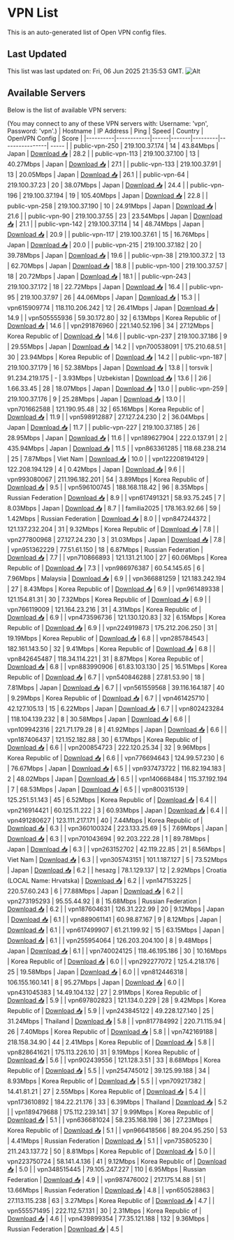 # VPN List

This is an auto-generated list of Open VPN config files.

## Last Updated

This list was last updated on: Fri, 06 Jun 2025 21:35:53 GMT.
![Alt](https://repobeats.axiom.co/api/embed/186b98318ef1479477931607c1ad7d823f12451f.svg "Repobeats analytics image")

## Available Servers

Below is the list of available VPN servers:

(You may connect to any of these VPN servers with: Username: 'vpn', Password: 'vpn'.)
| Hostname | IP Address | Ping | Speed | Country | OpenVPN Config | Score |
|----------|------------|------|-------|---------|----------------| ----- |
| public-vpn-250 | 219.100.37.174 | 14 | 43.84Mbps | Japan | [Download 📥](./configs/server_0_JP.ovpn) | 28.2 |
| public-vpn-113 | 219.100.37.100 | 13 | 40.27Mbps | Japan | [Download 📥](./configs/server_1_JP.ovpn) | 27.1 |
| public-vpn-133 | 219.100.37.91 | 13 | 20.05Mbps | Japan | [Download 📥](./configs/server_2_JP.ovpn) | 26.1 |
| public-vpn-64 | 219.100.37.23 | 20 | 38.07Mbps | Japan | [Download 📥](./configs/server_3_JP.ovpn) | 24.4 |
| public-vpn-196 | 219.100.37.194 | 19 | 105.40Mbps | Japan | [Download 📥](./configs/server_4_JP.ovpn) | 22.8 |
| public-vpn-258 | 219.100.37.190 | 10 | 24.91Mbps | Japan | [Download 📥](./configs/server_5_JP.ovpn) | 21.6 |
| public-vpn-90 | 219.100.37.55 | 23 | 23.54Mbps | Japan | [Download 📥](./configs/server_6_JP.ovpn) | 21.1 |
| public-vpn-142 | 219.100.37.114 | 14 | 48.74Mbps | Japan | [Download 📥](./configs/server_7_JP.ovpn) | 20.9 |
| public-vpn-117 | 219.100.37.61 | 15 | 16.76Mbps | Japan | [Download 📥](./configs/server_8_JP.ovpn) | 20.0 |
| public-vpn-215 | 219.100.37.182 | 20 | 39.78Mbps | Japan | [Download 📥](./configs/server_9_JP.ovpn) | 19.6 |
| public-vpn-38 | 219.100.37.2 | 13 | 62.70Mbps | Japan | [Download 📥](./configs/server_10_JP.ovpn) | 18.8 |
| public-vpn-100 | 219.100.37.57 | 18 | 20.72Mbps | Japan | [Download 📥](./configs/server_11_JP.ovpn) | 18.1 |
| public-vpn-243 | 219.100.37.172 | 18 | 22.72Mbps | Japan | [Download 📥](./configs/server_12_JP.ovpn) | 16.4 |
| public-vpn-95 | 219.100.37.97 | 26 | 44.06Mbps | Japan | [Download 📥](./configs/server_13_JP.ovpn) | 15.3 |
| vpn615909774 | 118.110.206.242 | 12 | 26.41Mbps | Japan | [Download 📥](./configs/server_14_JP.ovpn) | 14.9 |
| vpn505555936 | 59.30.172.80 | 32 | 6.13Mbps | Korea Republic of | [Download 📥](./configs/server_15_KR.ovpn) | 14.6 |
| vpn291876960 | 221.140.52.196 | 34 | 27.12Mbps | Korea Republic of | [Download 📥](./configs/server_16_KR.ovpn) | 14.6 |
| public-vpn-237 | 219.100.37.186 | 9 | 29.55Mbps | Japan | [Download 📥](./configs/server_17_JP.ovpn) | 14.2 |
| vpn700538091 | 175.210.68.51 | 30 | 23.94Mbps | Korea Republic of | [Download 📥](./configs/server_18_KR.ovpn) | 14.2 |
| public-vpn-187 | 219.100.37.179 | 16 | 52.38Mbps | Japan | [Download 📥](./configs/server_19_JP.ovpn) | 13.8 |
| torsvik | 91.234.219.175 | - | 3.93Mbps | Uzbekistan | [Download 📥](./configs/server_20_UZ.ovpn) | 13.6 |
| 2i6 | 1.66.33.45 | 28 | 18.07Mbps | Japan | [Download 📥](./configs/server_21_JP.ovpn) | 13.0 |
| public-vpn-259 | 219.100.37.176 | 9 | 25.28Mbps | Japan | [Download 📥](./configs/server_22_JP.ovpn) | 13.0 |
| vpn701662588 | 121.190.95.48 | 32 | 65.16Mbps | Korea Republic of | [Download 📥](./configs/server_23_KR.ovpn) | 11.9 |
| vpn598912887 | 27.127.24.230 | 2 | 36.04Mbps | Japan | [Download 📥](./configs/server_24_JP.ovpn) | 11.7 |
| public-vpn-227 | 219.100.37.185 | 26 | 28.95Mbps | Japan | [Download 📥](./configs/server_25_JP.ovpn) | 11.6 |
| vpn189627904 | 222.0.137.91 | 2 | 435.94Mbps | Japan | [Download 📥](./configs/server_26_JP.ovpn) | 11.5 |
| vpn863361285 | 118.68.238.214 | 25 | 7.87Mbps | Viet Nam | [Download 📥](./configs/server_27_VN.ovpn) | 10.0 |
| vpn122208194129 | 122.208.194.129 | 4 | 0.42Mbps | Japan | [Download 📥](./configs/server_28_JP.ovpn) | 9.6 |
| vpn993080067 | 211.196.182.201 | 54 | 3.89Mbps | Korea Republic of | [Download 📥](./configs/server_29_KR.ovpn) | 9.5 |
| vpn596100745 | 188.168.118.42 | 96 | 8.35Mbps | Russian Federation | [Download 📥](./configs/server_30_RU.ovpn) | 8.9 |
| vpn617491321 | 58.93.75.245 | 7 | 8.03Mbps | Japan | [Download 📥](./configs/server_31_JP.ovpn) | 8.7 |
| familia2025 | 178.163.92.66 | 59 | 1.42Mbps | Russian Federation | [Download 📥](./configs/server_32_RU.ovpn) | 8.0 |
| vpn847244372 | 121.137.232.204 | 31 | 9.32Mbps | Korea Republic of | [Download 📥](./configs/server_33_KR.ovpn) | 7.8 |
| vpn277800968 | 27.127.24.230 | 3 | 31.03Mbps | Japan | [Download 📥](./configs/server_34_JP.ovpn) | 7.8 |
| vpn951362229 | 77.51.61.150 | 18 | 6.87Mbps | Russian Federation | [Download 📥](./configs/server_35_RU.ovpn) | 7.7 |
| vpn710866893 | 121.131.21.100 | 27 | 60.06Mbps | Korea Republic of | [Download 📥](./configs/server_36_KR.ovpn) | 7.3 |
| vpn986976387 | 60.54.145.65 | 6 | 7.96Mbps | Malaysia | [Download 📥](./configs/server_37_MY.ovpn) | 6.9 |
| vpn366881259 | 121.183.242.194 | 27 | 8.43Mbps | Korea Republic of | [Download 📥](./configs/server_38_KR.ovpn) | 6.9 |
| vpn961489338 | 121.154.81.31 | 30 | 7.32Mbps | Korea Republic of | [Download 📥](./configs/server_39_KR.ovpn) | 6.9 |
| vpn766119009 | 121.164.23.216 | 31 | 4.31Mbps | Korea Republic of | [Download 📥](./configs/server_40_KR.ovpn) | 6.9 |
| vpn473596736 | 121.130.120.83 | 32 | 6.15Mbps | Korea Republic of | [Download 📥](./configs/server_41_KR.ovpn) | 6.9 |
| vpn224919873 | 175.212.206.250 | 31 | 19.19Mbps | Korea Republic of | [Download 📥](./configs/server_42_KR.ovpn) | 6.8 |
| vpn285784543 | 182.161.143.50 | 32 | 9.41Mbps | Korea Republic of | [Download 📥](./configs/server_43_KR.ovpn) | 6.8 |
| vpn842645487 | 118.34.114.221 | 31 | 8.87Mbps | Korea Republic of | [Download 📥](./configs/server_44_KR.ovpn) | 6.8 |
| vpn883990906 | 61.83.103.130 | 25 | 16.51Mbps | Korea Republic of | [Download 📥](./configs/server_45_KR.ovpn) | 6.7 |
| vpn540846288 | 27.81.53.90 | 18 | 7.81Mbps | Japan | [Download 📥](./configs/server_46_JP.ovpn) | 6.7 |
| vpn561559568 | 39.116.164.187 | 40 | 9.29Mbps | Korea Republic of | [Download 📥](./configs/server_47_KR.ovpn) | 6.7 |
| vpn461425710 | 42.127.105.13 | 15 | 6.22Mbps | Japan | [Download 📥](./configs/server_48_JP.ovpn) | 6.7 |
| vpn802423284 | 118.104.139.232 | 8 | 30.58Mbps | Japan | [Download 📥](./configs/server_49_JP.ovpn) | 6.6 |
| vpn109942316 | 221.71.179.28 | 8 | 41.92Mbps | Japan | [Download 📥](./configs/server_50_JP.ovpn) | 6.6 |
| vpn187406437 | 121.152.182.88 | 30 | 6.17Mbps | Korea Republic of | [Download 📥](./configs/server_51_KR.ovpn) | 6.6 |
| vpn200854723 | 222.120.25.34 | 32 | 9.96Mbps | Korea Republic of | [Download 📥](./configs/server_52_KR.ovpn) | 6.6 |
| vpn776694643 | 124.99.57.230 | 6 | 76.67Mbps | Japan | [Download 📥](./configs/server_53_JP.ovpn) | 6.5 |
| vpn937473722 | 116.82.194.183 | 2 | 48.02Mbps | Japan | [Download 📥](./configs/server_54_JP.ovpn) | 6.5 |
| vpn140668484 | 115.37.192.194 | 7 | 68.53Mbps | Japan | [Download 📥](./configs/server_55_JP.ovpn) | 6.5 |
| vpn800315139 | 125.251.51.143 | 45 | 6.52Mbps | Korea Republic of | [Download 📥](./configs/server_56_KR.ovpn) | 6.4 |
| vpn216914421 | 60.125.11.222 | 3 | 60.93Mbps | Japan | [Download 📥](./configs/server_57_JP.ovpn) | 6.4 |
| vpn491280627 | 123.111.217.171 | 40 | 7.44Mbps | Korea Republic of | [Download 📥](./configs/server_58_KR.ovpn) | 6.3 |
| vpn360100324 | 223.133.25.69 | 5 | 7.69Mbps | Japan | [Download 📥](./configs/server_59_JP.ovpn) | 6.3 |
| vpn701043694 | 92.203.222.28 | 1 | 89.78Mbps | Japan | [Download 📥](./configs/server_60_JP.ovpn) | 6.3 |
| vpn263152702 | 42.119.22.85 | 21 | 8.56Mbps | Viet Nam | [Download 📥](./configs/server_61_VN.ovpn) | 6.3 |
| vpn305743151 | 101.1.187.127 | 5 | 73.52Mbps | Japan | [Download 📥](./configs/server_62_JP.ovpn) | 6.2 |
| hesazg | 78.1.129.137 | 12 | 2.92Mbps | Croatia (LOCAL Name: Hrvatska) | [Download 📥](./configs/server_63_HR.ovpn) | 6.2 |
| vpn147153225 | 220.57.60.243 | 6 | 77.88Mbps | Japan | [Download 📥](./configs/server_64_JP.ovpn) | 6.2 |
| vpn273195293 | 95.55.44.92 | 8 | 15.68Mbps | Russian Federation | [Download 📥](./configs/server_65_RU.ovpn) | 6.2 |
| vpn187604631 | 126.31.222.99 | 20 | 9.12Mbps | Japan | [Download 📥](./configs/server_66_JP.ovpn) | 6.1 |
| vpn889061141 | 60.98.87.167 | 9 | 8.12Mbps | Japan | [Download 📥](./configs/server_67_JP.ovpn) | 6.1 |
| vpn617499907 | 61.21.199.92 | 15 | 63.15Mbps | Japan | [Download 📥](./configs/server_68_JP.ovpn) | 6.1 |
| vpn255954064 | 126.203.204.100 | 8 | 9.48Mbps | Japan | [Download 📥](./configs/server_69_JP.ovpn) | 6.1 |
| vpn740024125 | 118.46.195.186 | 30 | 10.16Mbps | Korea Republic of | [Download 📥](./configs/server_70_KR.ovpn) | 6.0 |
| vpn292277072 | 125.4.218.176 | 25 | 19.58Mbps | Japan | [Download 📥](./configs/server_71_JP.ovpn) | 6.0 |
| vpn812446318 | 106.155.160.141 | 8 | 95.27Mbps | Japan | [Download 📥](./configs/server_72_JP.ovpn) | 6.0 |
| vpn431045383 | 14.49.104.132 | 27 | 2.91Mbps | Korea Republic of | [Download 📥](./configs/server_73_KR.ovpn) | 5.9 |
| vpn697802823 | 121.134.0.229 | 28 | 9.42Mbps | Korea Republic of | [Download 📥](./configs/server_74_KR.ovpn) | 5.9 |
| vpn243845122 | 49.228.127.140 | 25 | 31.24Mbps | Thailand | [Download 📥](./configs/server_75_TH.ovpn) | 5.8 |
| vpn817784992 | 220.71.115.94 | 26 | 7.40Mbps | Korea Republic of | [Download 📥](./configs/server_76_KR.ovpn) | 5.8 |
| vpn742169188 | 218.158.34.90 | 44 | 2.41Mbps | Korea Republic of | [Download 📥](./configs/server_77_KR.ovpn) | 5.8 |
| vpn828641621 | 175.113.226.10 | 31 | 9.19Mbps | Korea Republic of | [Download 📥](./configs/server_78_KR.ovpn) | 5.6 |
| vpn902439556 | 121.128.3.51 | 33 | 8.68Mbps | Korea Republic of | [Download 📥](./configs/server_79_KR.ovpn) | 5.5 |
| vpn254745012 | 39.125.99.188 | 34 | 8.93Mbps | Korea Republic of | [Download 📥](./configs/server_80_KR.ovpn) | 5.5 |
| vpn709217382 | 14.41.81.21 | 27 | 2.55Mbps | Korea Republic of | [Download 📥](./configs/server_81_KR.ovpn) | 5.4 |
| vpn173610892 | 184.22.21.176 | 33 | 6.39Mbps | Thailand | [Download 📥](./configs/server_82_TH.ovpn) | 5.2 |
| vpn189479688 | 175.112.239.141 | 37 | 9.99Mbps | Korea Republic of | [Download 📥](./configs/server_83_KR.ovpn) | 5.1 |
| vpn636681024 | 58.235.168.198 | 36 | 27.23Mbps | Korea Republic of | [Download 📥](./configs/server_84_KR.ovpn) | 5.1 |
| vpn966418566 | 89.204.95.250 | 53 | 4.41Mbps | Russian Federation | [Download 📥](./configs/server_85_RU.ovpn) | 5.1 |
| vpn735805230 | 211.243.137.72 | 50 | 8.81Mbps | Korea Republic of | [Download 📥](./configs/server_86_KR.ovpn) | 5.0 |
| vpn223750724 | 58.141.4.136 | 41 | 9.12Mbps | Korea Republic of | [Download 📥](./configs/server_87_KR.ovpn) | 5.0 |
| vpn348515445 | 79.105.247.227 | 110 | 6.95Mbps | Russian Federation | [Download 📥](./configs/server_88_RU.ovpn) | 4.9 |
| vpn987476002 | 217.175.14.88 | 51 | 13.66Mbps | Russian Federation | [Download 📥](./configs/server_89_RU.ovpn) | 4.8 |
| vpn650528863 | 27.113.115.238 | 63 | 3.27Mbps | Korea Republic of | [Download 📥](./configs/server_90_KR.ovpn) | 4.7 |
| vpn555571495 | 222.112.57.131 | 30 | 2.31Mbps | Korea Republic of | [Download 📥](./configs/server_91_KR.ovpn) | 4.6 |
| vpn439899354 | 77.35.121.188 | 132 | 9.36Mbps | Russian Federation | [Download 📥](./configs/server_92_RU.ovpn) | 4.5 |
